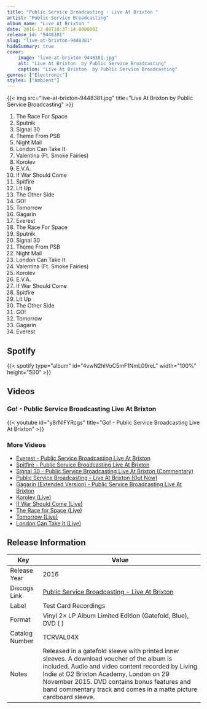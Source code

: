 ```yaml
---
title: "Public Service Broadcasting - Live At Brixton "
artist: "Public Service Broadcasting"
album_name: "Live At Brixton "
date: 2016-12-08T18:37:14.000000Z
release_id: "9448381"
slug: "live-at-brixton-9448381"
hideSummary: true
cover:
    image: "live-at-brixton-9448381.jpg"
    alt: "Live At Brixton  by Public Service Broadcasting"
    caption: "Live At Brixton  by Public Service Broadcasting"
genres: ["Electronic"]
styles: ["Ambient"]
---
```


{{< img src="live-at-brixton-9448381.jpg" title="Live At Brixton  by Public Service Broadcasting" >}}

<!-- section break -->

1. The Race For Space
2. Sputnik
3. Signal 30
4. Theme From PSB
5. Night Mail
6. London Can Take It
7. Valentina (Ft. Smoke Fairies)
8. Korolev
9. E.V.A.
10. If War Should Come
11. Spitfire
12. Lit Up
13. The Other Side
14. GO!
15. Tomorrow
16. Gagarin
17. Everest
18. The Race For Space
19. Sputnik
20. Signal 30
21. Theme From PSB
22. Night Mail
23. London Can Take It
24. Valentina (Ft. Smoke Fairies)
25. Korolev
26. E.V.A.
27. If War Should Come
28. Spitfire
29. Lit Up
30. The Other Side
31. GO!
32. Tomorrow
33. Gagarin
34. Everest

<!-- section break -->


## Spotify
{{< spotify type="album" id="4vwN2hlVoC5mF1NmL09reL" width="100%" height="500" >}}



## Videos
### Go! - Public Service Broadcasting Live At Brixton
{{< youtube id="y8rNlFYRcgs" title="Go! - Public Service Broadcasting Live At Brixton" >}}<br>

### More Videos

- [Everest - Public Service Broadcasting Live At Brixton](https://www.youtube.com/watch?v=2_J-_m9-Zqc)
- [Spitfire - Public Service Broadcasting Live At Brixton](https://www.youtube.com/watch?v=VcEvFfne7Tk)
- [Signal 30 - Public Service Broadcasting Live At Brixton (Commentary)](https://www.youtube.com/watch?v=gvYE3mHagok)
- [Public Service Broadcasting - Live At Brixton (Out Now)](https://www.youtube.com/watch?v=QVUAdN8gKaI)
- [Gagarin (Extended Version) - Public Service Broadcasting Live At Brixton](https://www.youtube.com/watch?v=gaowtEx4hns)
- [Korolev (Live)](https://www.youtube.com/watch?v=WyKvM6F6mxg)
- [If War Should Come (Live)](https://www.youtube.com/watch?v=Z1bSa2s9pzk)
- [The Race for Space (Live)](https://www.youtube.com/watch?v=ZXymqF4im-I)
- [Tomorrow (Live)](https://www.youtube.com/watch?v=qYcWJqWH4RA)
- [London Can Take It (Live)](https://www.youtube.com/watch?v=67a1aWx3Ksg)


## Release Information
|  Key           | Value                                                |
| ---------------| ---------------------------------------------------- |
| Release Year   | 2016                                   |
| Discogs Link   | [Public Service Broadcasting - Live At Brixton ](https://www.discogs.com/release/9448381-Public-Service-Broadcasting-Live-At-Brixton-) |
| Label          | Test Card Recordings |
| Format         | Vinyl 2× LP Album Limited Edition (Gatefold, Blue), DVD ( ) |
| Catalog Number | TCRVAL04X |
| Notes | Released in a gatefold sleeve with printed inner sleeves. A download voucher of the album is included. Audio and video content recorded by Living Indie at O2 Brixton Academy, London on 29 November 2015. DVD contains bonus features and band commentary track and comes in a matte picture cardboard sleeve. |